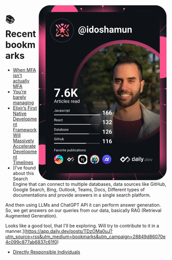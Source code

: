 <a href="https://app.daily.dev/idoshamun"><img src="https://raw.githubusercontent.com/idoshamun/idoshamun/devcard/devcard.svg" align='right' width="400" alt="Ido Shamun's Dev Card"/></a>

# 📚 Recent bookmarks
<!-- BOOKMARKS:START -->
- [When MFA isn&#39;t actually MFA](https://app.daily.dev/posts/Mua6ZR2Dn?utm_source=rss&utm_medium=bookmarks&utm_campaign=28849d86070e4c099c877ab6837c61f0)
- [You’re barely managing](https://app.daily.dev/posts/plixjh80E?utm_source=rss&utm_medium=bookmarks&utm_campaign=28849d86070e4c099c877ab6837c61f0)
- [Elixir’s First Native Development Framework Will Massively Accelerate Development Timelines](https://app.daily.dev/posts/9YlRD1Bn6?utm_source=rss&utm_medium=bookmarks&utm_campaign=28849d86070e4c099c877ab6837c61f0)
- [I&#39;ve found about this Search Engine that can connect to multiple databases, data sources like GitHub, Google Search, Bing, Outlook, Teams, Docs, Different types of documentations and provide answers in a single search platform. 

And then using LLMs and ChatGPT API it can perform answer generation. So, we get answers on our queries from our data, basically RAG &lpar;Retrieval Augmented Generation&rpar;. 

Looks like a good tool, that I&#39;ll be exploring. Will try to contribute to it in a manner.](https://app.daily.dev/posts/TDzOMa0uJ?utm_source=rss&utm_medium=bookmarks&utm_campaign=28849d86070e4c099c877ab6837c61f0)
- [Directly Responsible Individuals](https://app.daily.dev/posts/s4jGvb6oF?utm_source=rss&utm_medium=bookmarks&utm_campaign=28849d86070e4c099c877ab6837c61f0)
<!-- BOOKMARKS:END -->
